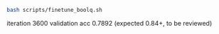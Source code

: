 ```bash
bash scripts/finetune_boolq.sh
```

iteration 3600 validation acc 0.7892 (expected 0.84+, to be reviewed)
